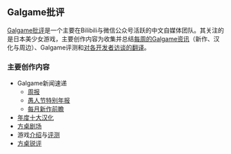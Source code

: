 ## Galgame批评

[Galgame批评](https://space.bilibili.com/2072586344)是一个主要在Bilibili与微信公众号活跃的中文自媒体团队。其关注的是日本美少女游戏，主要创作内容为收集并总结[每周的Galgame资讯](https://space.bilibili.com/2072586344/channel/collectiondetail?sid=37612)（新作、汉化与周边）、Galgame评测和[对各开发者访谈的翻译](https://www.bilibili.com/read/readlist/rl494743)。

### 主要创作内容
  + Galgame新闻速递
    + [周报](https://space.bilibili.com/2072586344/channel/collectiondetail?sid=37612)
    + [愚人节特别年报](https://space.bilibili.com/2072586344/channel/collectiondetail?sid=2629091)
    + [每月新作前瞻](https://space.bilibili.com/2072586344/channel/collectiondetail?sid=466175)
  + [年度十大汉化](https://space.bilibili.com/2072586344/channel/collectiondetail?sid=825358)
  + [方桌剧场](https://space.bilibili.com/2072586344/channel/collectiondetail?sid=1755353)
  + 游戏[介绍](https://space.bilibili.com/2072586344/channel/collectiondetail?sid=3116449)与[评测](https://space.bilibili.com/2072586344/channel/collectiondetail?sid=1464523)
  + [方桌锐评](https://space.bilibili.com/2072586344/channel/collectiondetail?sid=732105)

